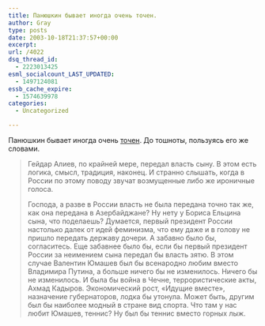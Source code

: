 ```yaml
---
title: Панюшкин бывает иногда очень точен.
author: Gray
type: posts
date: 2003-10-18T21:37:57+00:00
excerpt:
url: /4022
dsq_thread_id:
  - 2223013425
esml_socialcount_LAST_UPDATED:
  - 1497124081
essb_cache_expire:
  - 1574639978
categories:
  - Uncategorized

---
```








Панюшкин бывает иногда очень <a href="http:://www.gazeta.ru/2003/10/16/pesnatosnoty.shtml" target="_blank">точен</a>. До тошноты, пользуясь его же словами.

> Гейдар Алиев, по крайней мере, передал власть сыну. В этом есть логика, смысл, традиция, наконец. И странно слышать, когда в России по этому поводу звучат возмущенные либо же ироничные голоса.
> 
> Господа, а разве в России власть не была передана точно так же, как она передана в Азербайджане? Ну нету у Бориса Ельцина сына, что поделаешь? Думается, первый президент России настолько далек от идей феминизма, что ему даже и в голову не пришло передать державу дочери. А забавно было бы, согласитесь. Еще забавнее было бы, если бы первый президент России за неимением сына передал бы власть зятю. В этом случае Валентин Юмашев был бы всенародно любим вместо Владимира Путина, а больше ничего бы не изменилось. Ничего бы не изменилось. И была бы война в Чечне, террористические акты, Ахмад Кадыров. Экономический рост, &laquo;Идущие вместе&raquo;, назначение губернаторов, лодка бы утонула. Может быть, другим был бы наиболее модный в стране вид спорта. Что там у нас любит Юмашев, теннис? Ну был бы теннис вместо горных лыж.